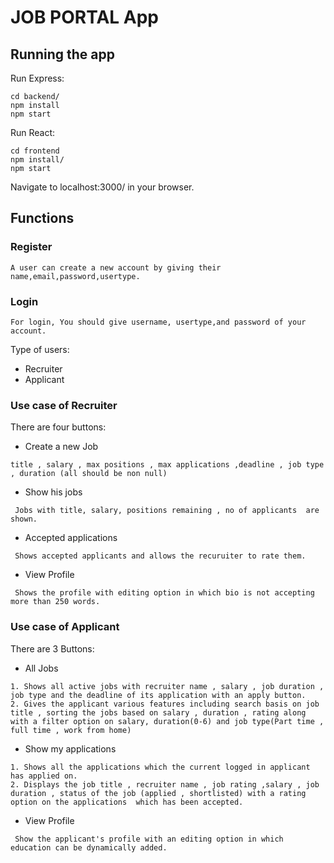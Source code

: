# JOB PORTAL App

## Running the app


Run Express:
```
cd backend/
npm install
npm start
```

Run React:
```
cd frontend
npm install/
npm start
```
Navigate to localhost:3000/ in your browser.

## Functions
### Register
``` 
A user can create a new account by giving their name,email,password,usertype. 
```
### Login
``` 
For login, You should give username, usertype,and password of your account.
```
Type of users:
* Recruiter
* Applicant

### Use case of Recruiter

There are four buttons:

* Create a new Job
```
title , salary , max positions , max applications ,deadline , job type , duration (all should be non null)
```
* Show his jobs
```
 Jobs with title, salary, positions remaining , no of applicants  are shown.
```
* Accepted applications
```
 Shows accepted applicants and allows the recuruiter to rate them.
```
* View Profile
```
 Shows the profile with editing option in which bio is not accepting more than 250 words.
```

### Use case of Applicant

There are 3 Buttons:
* All Jobs
```
1. Shows all active jobs with recruiter name , salary , job duration , job type and the deadline of its application with an apply button.
2. Gives the applicant various features including search basis on job title , sorting the jobs based on salary , duration , rating along with a filter option on salary, duration(0-6) and job type(Part time , full time , work from home) 
```
* Show my applications
```
1. Shows all the applications which the current logged in applicant has applied on.
2. Displays the job title , recruiter name , job rating ,salary , job duration , status of the job (applied , shortlisted) with a rating option on the applications  which has been accepted.
```
* View Profile
```
 Show the applicant's profile with an editing option in which education can be dynamically added.
```
